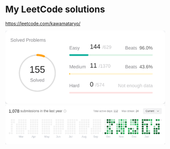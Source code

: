 # My LeetCode solutions

https://leetcode.com/kawamataryo/

<a href="https://leetcode.com/kawamataryo/" target="_blank">
<picture>
  <source media="(prefers-color-scheme: dark)" srcset="./images/problems_dark.png">
  <img alt="" src="./images/problems.png">
</picture>
</a>
<a href="https://leetcode.com/kawamataryo/" target="_blank">
<picture>
  <source media="(prefers-color-scheme: dark)" srcset="./images/streak_dark.png">
  <img alt="" src="./images/streak.png">
</picture>
</a>
<!--START_SECTION:leetcode-streak-updated-time--><!--END_SECTION:leetcode-streak-updated-time-->
